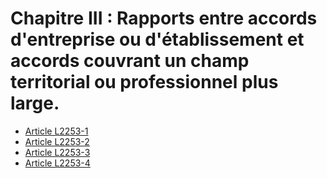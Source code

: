 # Chapitre III : Rapports entre accords d'entreprise ou d'établissement et accords couvrant un champ territorial ou professionnel plus large.

* [Article L2253-1](./LEGIARTI000006901774.md)
* [Article L2253-2](./LEGIARTI000006901775.md)
* [Article L2253-3](./LEGIARTI000006901776.md)
* [Article L2253-4](./LEGIARTI000006901777.md)
